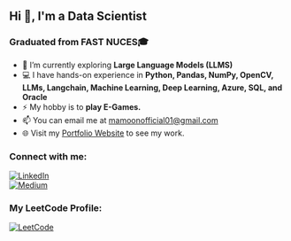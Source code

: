 <h2>Hi 👋, I'm a Data Scientist</h2>
<h3>Graduated from FAST NUCES🎓</h4>

- 🌱 I’m currently exploring **Large Language Models (LLMS)**
- 💻 I have hands-on experience in **Python, Pandas, NumPy, OpenCV, LLMs, Langchain, Machine Learning, Deep Learning, Azure, SQL, and Oracle**
- ⚡ My hobby is to **play E-Games.**
- 📫 You can email me at mamoonofficial01@gmail.com
- 🌐 Visit my [Portfolio Website](https://moon-khan.github.io/portfolio-website/) to see my work.
  
### Connect with me:

[![LinkedIn](https://img.shields.io/badge/linkedin-%230077B5.svg?style=for-the-badge&logo=linkedin&logoColor=white)](https://www.linkedin.com/in/mamoon--khan/)  
[![Medium](https://img.shields.io/badge/Medium-%2312100E.svg?style=for-the-badge&logo=Medium&logoColor=white&color=black)](https://medium.com/@moonsocial15)

### My LeetCode Profile:

[![LeetCode](https://img.shields.io/badge/-LeetCode-FFA116?style=for-the-badge&logo=LeetCode&logoColor=black)](https://leetcode.com/mamoon___khan/)
